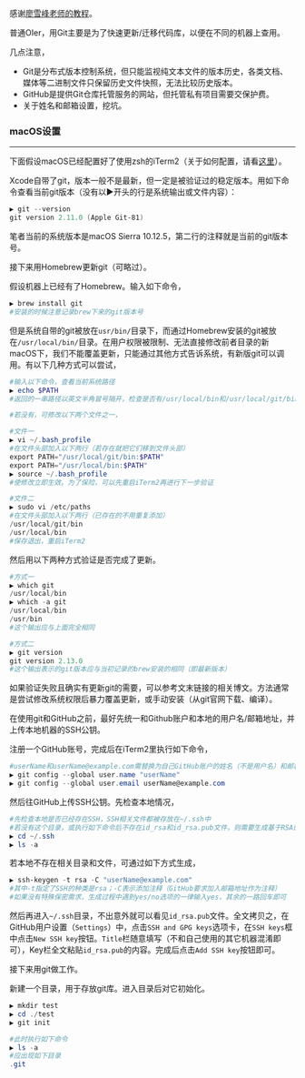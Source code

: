 感谢[廖雪峰老师的教程](http://www.liaoxuefeng.com/)。

普通OIer，用Git主要是为了快速更新/迁移代码库，以便在不同的机器上查用。

几点注意，

- Git是分布式版本控制系统，但只能监视纯文本文件的版本历史，各类文档、媒体等二进制文件只保留历史文件快照，无法比较历史版本。
- GitHub是提供Git仓库托管服务的网站，但托管私有项目需要交保护费。
- 关于姓名和邮箱设置，挖坑。



### macOS设置

---

下面假设macOS已经配置好了使用zsh的iTerm2（关于如何配置，请看[这里](https://github.com/Hakuwannng/iTerm2-zsh-configuration-steps/blob/master/iterm2-zsh.md)）。

Xcode自带了git，版本一般不是最新，但一定是被验证过的稳定版本。用如下命令查看当前git版本（没有以▶开头的行是系统输出或文件内容）：

```powershell
▶ git --version
git version 2.11.0 (Apple Git-81)
```

笔者当前的系统版本是macOS Sierra 10.12.5，第二行的注释就是当前的git版本号。

接下来用Homebrew更新git（可略过）。

假设机器上已经有了Homebrew。输入如下命令，

```powershell
▶ brew install git
#安装的时候注意记录brew下来的git版本号
```

但是系统自带的git被放在`usr/bin/`目录下，而通过Homebrew安装的git被放在`/usr/local/bin/`目录。在用户权限被限制、无法直接修改前者目录的新macOS下，我们不能覆盖更新，只能通过其他方式告诉系统，有新版git可以调用。有以下几种方式可以尝试，

```powershell
#输入以下命令，查看当前系统路径
▶ echo $PATH
#返回的一串路径以英文半角冒号隔开，检查是否有/usr/local/bin和/usr/local/git/bin

#若没有，可修改以下两个文件之一，

#文件一
▶ vi ~/.bash_profile
#在文件头部加入以下两行（若存在就把它们移到文件头部）
export PATH="/usr/local/git/bin:$PATH"
export PATH="/usr/local/bin:$PATH"
▶ source ~/.bash_profile
#使修改立即生效。为了保险，可以先重启iTerm2再进行下一步验证

#文件二
▶ sudo vi /etc/paths
#在文件头部加入以下两行（已存在的不用重复添加）
/usr/local/git/bin
/usr/local/bin
#保存退出，重启iTerm2
```

然后用以下两种方式验证是否完成了更新。

```powershell
#方式一
▶ which git
/usr/local/bin
▶ which -a git
/usr/local/bin
/usr/bin
#这个输出应与上面完全相同

#方式二
▶ git version
git version 2.13.0
#这个输出表示的git版本应与当初记录的brew安装的相同（即最新版本）
```

如果验证失败且确实有更新git的需要，可以参考文末链接的相关博文。方法通常是尝试修改系统权限后暴力覆盖更新，或手动安装（从git官网下载、编译）。

在使用git和GitHub之前，最好先统一和Github账户和本地的用户名/邮箱地址，并上传本地机器的SSH公钥。

注册一个GitHub账号，完成后在iTerm2里执行如下命令，

```powershell
#userName和userName@example.com需替换为自己GitHub账户的姓名（不是用户名）和邮箱
▶ git config --global user.name "userName"
▶ git config --global user.email userName@example.com
```

然后往GitHub上传SSH公钥。先检查本地情况，

```powershell
#先检查本地是否已经存在SSH，SSH相关文件都被存放在~/.ssh中
#若没有这个目录，或执行如下命令后不存在id_rsa和id_rsa.pub文件，则需要生成基于RSA的本地SSH
▶ cd ~/.ssh
▶ ls -a
```
若本地不存在相关目录和文件，可通过如下方式生成，
```powershell
▶ ssh-keygen -t rsa -C "userName@example.com"
#其中-t指定了SSH的种类是rsa；-C表示添加注释（GitHub要求加入邮箱地址作为注释）
#如果没有特殊保密需求，生成过程中遇到yes/no选项的一律输入yes，其余的一路回车即可
```

然后再进入`~/.ssh`目录，不出意外就可以看见`id_rsa.pub`文件。全文拷贝之，在GitHub用户设置（`Settings`）中，点击`SSH and GPG keys`选项卡，在`SSH keys`框中点击`New SSH key`按钮。`Title`栏随意填写（不和自己使用的其它机器混淆即可），Key栏全文粘贴`id_rsa.pub`的内容。完成后点击`Add SSH key`按钮即可。

接下来用git做工作。

新建一个目录，用于存放git库。进入目录后对它初始化。

```powershell
▶ mkdir test
▶ cd ./test
▶ git init

#此时执行如下命令
▶ ls -a
#应出现如下目录
.git
```

